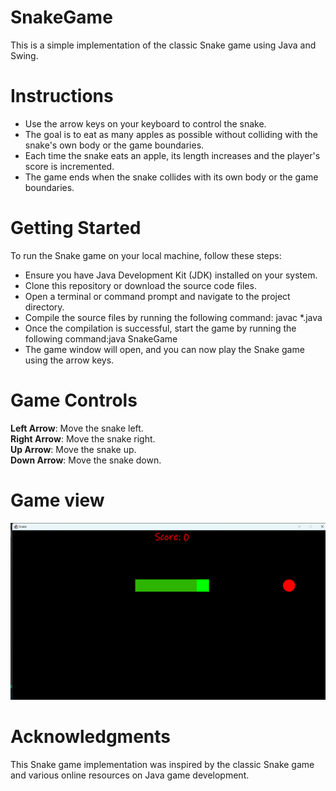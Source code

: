 # SnakeGame

This is a simple implementation of the classic Snake game using Java and Swing.

# Instructions

- Use the arrow keys on your keyboard to control the snake.
- The goal is to eat as many apples as possible without colliding with the snake's own body or the game boundaries.
- Each time the snake eats an apple, its length increases and the player's score is incremented.
- The game ends when the snake collides with its own body or the game boundaries.

# Getting Started

To run the Snake game on your local machine, follow these steps:
- Ensure you have Java Development Kit (JDK) installed on your system.
- Clone this repository or download the source code files.
- Open a terminal or command prompt and navigate to the project directory.
- Compile the source files by running the following command: javac *.java
- Once the compilation is successful, start the game by running the following command:java SnakeGame
- The game window will open, and you can now play the Snake game using the arrow keys.

# Game Controls

**Left Arrow**: Move the snake left.
<br>**Right Arrow**: Move the snake right.
<br>**Up Arrow**: Move the snake up.
<br>**Down Arrow**: Move the snake down.

# Game view

![SnakeGame](https://github.com/Jennynamela/SnakeGame/blob/main/Screenshot%20(437).png)


# Acknowledgments

This Snake game implementation was inspired by the classic Snake game and various online resources on Java game development.

